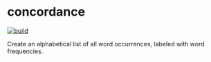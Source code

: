 # concordance
[![build](https://github.com/matdibu/concordance/actions/workflows/build.yml/badge.svg)](https://github.com/matdibu/concordance/actions/workflows/build.yml)

Create an alphabetical list of all word occurrences, labeled with word frequencies.

